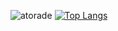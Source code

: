 ![atorade](https://github-readme-stats.vercel.app/api?username=atorade&show_icons=true&theme=dark)
[![Top Langs](https://github-readme-stats.vercel.app/api/top-langs/?username=atorade&layout=compact)](https://github.com/anuraghazra/github-readme-stats)
